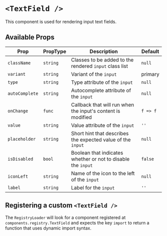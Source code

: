 # `<TextField />`

This component is used for rendering input text fields.

## Available Props

| Prop           | PropType | Description                                                  | Default  |
| -------------- | -------- | ------------------------------------------------------------ | -------- |
| `className`    | `string` | Classes to be added to the rendered `input` class list       | `null`   |
| `variant`      | `string` | Variant of the `input`                                       | primary  |
| `type`         | `string` | Type attribute of the `input`                                | `null`   |
| `autoComplete` | `string` | Autocomplete attribute of the `input`                        | `null`   |
| `onChange`     | `func`   | Callback that will run when the input's content is modified  | `f => f` |
| `value`        | `string` | Value attribute of the `input`                               | `''`     |
| `placeholder`  | `string` | Short hint that describes the expected value of the `input`  | `null`   |
| `isDisabled`   | `bool`   | Boolean that indicates whether or not to disable the `input` | `false`  |
| `iconLeft`     | `string` | Name of the icon to the left of the `input`                  | `null`   |
| `label`        | `string` | Label for the `input`                                        | `''`     |

## Registering a custom `<TextField />`

The `RegistryLoader` will look for a component registered at `components.registry.TextField` and expects the key `import` to return a function that uses dynamic import syntax.
